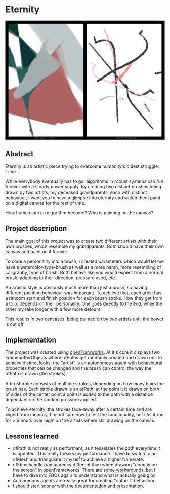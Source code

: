 # Eternity

![Preview](eternity_canvas.png)

## Abstract

Eternity is an artistic piece trying to overcome humanity's oldest struggle: Time.

While everybody eventually has to go, algorithms in robust systems can run forever with a steady power supply. By creating two distinct brushes being drawn by two artists, my deceased grandparents, each with distinct behaviour, I want you to have a glimpse into eternity and watch them paint on a digital canvas for the rest of time.

How human can an algorithm become? Who is painting on the canvas?

## Project description

The main goal of this project was to create two different artists with their own brushes, which resemble my grandparents. Both should have their own canvas and paint on it forever.

To code a personality into a brush, I created parameters which would let me have a watercolor-type-brush as well as a more harsh, more resembling of caligraphy, type of brush. Both behave like you would expect from a normal brush, adapting to their direction, pressure used, etc..

An artistic style is obviously much more than just a brush, so having different painting behaviour was important. To achieve that, each artist has a random start and finish position for each brush stroke. How they get from a to b, depends on their personality. One goes directly to the end, while the other my take longer with a few more detours.

This results in two canvases, being painted on by two artists until the power is cut off.

## Implementation

The project was created using [openFramworks](https://openframeworks.cc/). At it's core it displays two FramebufferObjects where ofPaths get randomly created and drawn on. To achieve distinct looks, the "artist" is an autonomous agent with behavioural properties that can be changed and the brush can control the way the ofPath is drawn (the strokes).

A brushtroke consists of multiple strokes, depending on how many hairs the brush has. Each stroke drawn is an ofPath, at the point it is drawn on both of sides of the center point a point is added to the path with a distance dependant on the random pressure applied.

To achieve eternity, the strokes fade-away after a certain time and are wiped from memory. I'm not sure how to test the functionality, but I let it run for > 6 hours over night an the artists where still drawing on the canvas.

## Lessons learned

- ofPath is not really as performant, as it tesselates the path everytime it is updated. This really breaks my performance. I have to switch to an ofMesh and triangulate it myself to achieve a higher framerate.
- ofFbos handle transparency different than when drawing "directly on the screen" in openFrameworks. There are some [workarounds](https://forum.openframeworks.cc/t/solved-fbo-and-transparency/18835/9), but I have to dive into FBOs again to understand what is actually going on
- Autonomous agents are really great for creating "natural" behaviour
- I should start sooner with the documentation and presentation.